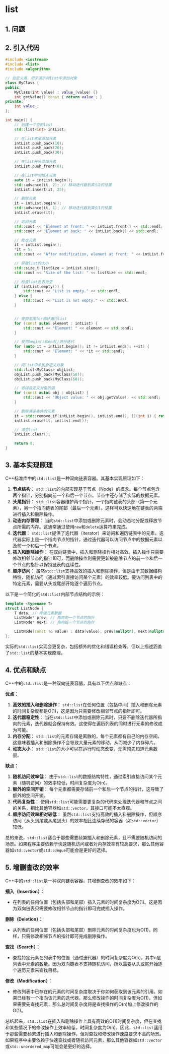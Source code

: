 # list

## 1. 问题

## 2. 引入代码

```c++
#include <iostream>
#include <list>
#include <algorithm>

// 自定义类，用于演示向list中添加对象
class MyClass {
public:
    MyClass(int value) : value_(value) {}
    int getValue() const { return value_; }
private:
    int value_;
};

int main() {
    // 创建一个空的list
    std::list<int> intList;

    // 在list末尾添加元素
    intList.push_back(10);
    intList.push_back(20);
    intList.push_back(30);

    // 在list开头添加元素
    intList.push_front(0);

    // 在list中间插入元素
    auto it = intList.begin();
    std::advance(it, 2); // 移动迭代器到索引2的位置
    intList.insert(it, 25);

    // 删除元素
    it = intList.begin();
    std::advance(it, 1); // 移动迭代器到索引1的位置
    intList.erase(it);

    // 访问元素
    std::cout << "Element at front: " << intList.front() << std::endl;
    std::cout << "Element at back: " << intList.back() << std::endl;

    // 修改元素
    it = intList.begin();
    *it = 5;
    std::cout << "After modification, element at front: " << intList.front() << std::endl;

    // 获取list的大小
    std::size_t listSize = intList.size();
    std::cout << "Size of the list: " << listSize << std::endl;

    // 检查list是否为空
    if (intList.empty()) {
        std::cout << "List is empty." << std::endl;
    } else {
        std::cout << "List is not empty." << std::endl;
    }


    // 使用范围for循环遍历list
    for (const auto& element : intList) {
        std::cout << "Element: " << element << std::endl;
    }

    // 使用begin()和end()进行迭代
    for (auto it = intList.begin(); it != intList.end(); ++it) {
        std::cout << "Element: " << *it << std::endl;
    }

    // 向list中添加自定义对象
    std::list<MyClass> objList;
    objList.push_back(MyClass(50));
    objList.push_back(MyClass(60));

    // 访问自定义对象的值
    for (const auto& obj : objList) {
        std::cout << "Object value: " << obj.getValue() << std::endl;
    }

    // 删除满足条件的元素
    it = std::remove_if(intList.begin(), intList.end(), [](int i) { return i % 2 == 0; });
    intList.erase(it, intList.end());

    // 清空list
    intList.clear();

    return 0;
}
```

## 3. 基本实现原理

C++标准库中的`std::list`是一种双向链表容器。其基本实现原理如下：

1. **节点结构**： `std::list`的内部实现基于节点（Node）的概念。每个节点包含两个指针，分别指向前一个和后一个节点。节点中还存储了实际的数据元素。
2. **头尾指针**： `std::list`容器维护两个指针，一个指向链表的头部（第一个元素），另一个指向链表的尾部（最后一个元素）。这样可以快速地在链表的两端进行插入和删除操作。
3. **动态内存管理**： 当向`std::list`中添加或删除元素时，会动态地分配或释放节点所需的内存。这通常通过使用`new`和`delete`运算符来完成。
4. **迭代器**： `std::list`提供了迭代器（iterator）来访问和遍历链表中的元素。迭代器实际上是一个指向节点的指针，通过迭代器可以访问节点中的数据元素以及前一个和后一个节点。
5. **插入和删除操作**： 在双向链表中，插入和删除操作相对高效。插入操作只需要修改相邻节点的指针即可，而删除操作则需要更新被删除节点的前一个和后一个节点的指针以保持链表的连续性。
6. **顺序访问**： 虽然`std::list`支持高效的插入和删除操作，但是由于其数据结构特性，随机访问（通过索引直接访问某个元素）的效率较低。要访问列表中的特定元素，需要从头或尾部开始逐个遍历节点。

以下是一个简化的`std::list`内部节点结构的示例：

```c++
template <typename T>
struct ListNode {
    T data; // 存储元素数据
    ListNode* prev; // 指向前一个节点的指针
    ListNode* next; // 指向后一个节点的指针

    ListNode(const T& value) : data(value), prev(nullptr), next(nullptr) {}
};
```

实际的`std::list`实现会更复杂，包括额外的优化和错误检查等。但以上描述涵盖了`std::list`的基本实现原理。

## 4. 优点和缺点

C++中的`std::list`是一种双向链表容器，具有以下优点和缺点：

**优点：**

1. **高效的插入和删除操作**： `std::list`在任何位置（包括中间）插入和删除元素的时间复杂度都是O(1)，这是因为只需要修改相邻节点的指针即可。
2. **迭代器稳定性**： 当在`std::list`中添加或删除元素时，只要不删除迭代器所指向的元素，迭代器就会保持有效。这使得在遍历列表的同时进行元素的修改成为可能。
3. **内存分配**： `std::list`的元素存储是离散的，每个元素都有自己的内存空间。这意味着插入和删除操作不会导致大量元素的移动，从而减少了内存碎片。
4. **动态大小**： `std::list`的大小可以在运行时动态改变，无需预先知道元素数量。

**缺点：**

1. **随机访问效率低**： 由于`std::list`的数据结构特性，通过索引直接访问某个元素（随机访问）的效率较低，时间复杂度为O(n)。
2. **额外的空间开销**： 每个元素都需要存储前一个和后一个节点的指针，这导致了额外的空间开销。
3. **代码复杂性**： 使用`std::list`可能需要更复杂的代码来处理迭代器和节点之间的关系，相比其他容器如`std::vector`，其接口可能不太直观。
4. **顺序访问效率相对较低**： 虽然`std::list`支持高效的插入和删除操作，但顺序访问（从头到尾或从尾到头）的效率相比连续存储的容器（如`std::vector`）较低。

总的来说，`std::list`适合于那些需要频繁插入和删除元素，且不需要随机访问的场景。如果程序主要依赖于快速随机访问或者对内存效率有较高要求，那么其他容器如`std::vector`或`std::deque`可能会是更好的选择。

## 5. 增删查改的效率

C++中的`std::list`是一种双向链表容器，其增删查改的效率如下：

**插入（Insertion）：**

- 在列表的任何位置（包括头部和尾部）插入元素的时间复杂度为O(1)。这是因为双向链表只需要修改相邻节点的指针即可完成插入操作。

**删除（Deletion）：**

- 从列表的任何位置（包括头部和尾部）删除元素的时间复杂度也为O(1)。同样，只需修改相邻节点的指针即可完成删除操作。

**查找（Search）：**

- 查找特定元素在列表中的位置（通过迭代器）的时间复杂度为O(n)，其中n是列表中元素的数量。因为双向链表不支持随机访问，所以需要从头或尾开始逐个遍历元素来查找目标。

**修改（Modification）：**

- 修改列表中已存在的元素的时间复杂度取决于你如何获取到该元素的引用。如果已经有一个指向该元素的迭代器，那么修改操作的时间复杂度为O(1)。但如果需要先查找元素，那么总时间复杂度将是查找操作的O(n)加上修改操作的O(1)。

总结起来，`std::list`在插入和删除操作上具有高效的O(1)时间复杂度，但在查找和某些情况下的修改操作上效率较低，时间复杂度为O(n)。因此，`std::list`适用于那些需要频繁进行插入和删除操作，但对查找和修改操作速度要求不高的场景。如果程序中主要依赖于快速查找或者随机访问元素，那么其他容器如`std::vector`或`std::unordered_map`可能会是更好的选择。